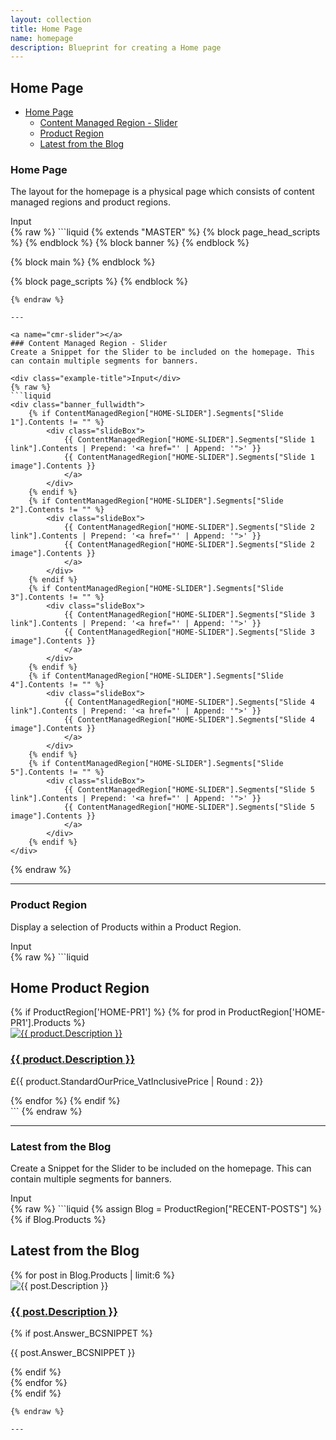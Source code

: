 ```yaml
---
layout: collection
title: Home Page
name: homepage
description: Blueprint for creating a Home page
---
```


## Home Page

* [Home Page](#home)
  * [Content Managed Region - Slider](#cmr-slider)
  * [Product Region](#productregion)
  * [Latest from the Blog](#bloglatest)

<a name="home"></a>
### Home Page
The layout for the homepage is a physical page which consists of content managed regions and product regions.

<div class="example-title">Input</div>
{% raw %}
```liquid
{% extends "MASTER" %}
{% block page_head_scripts %}
{% endblock %} 
{% block banner %}
    <!-- include any banner if required -->
{% endblock %}

{% block main %}
    <!-- include any content blocks required -->
{% endblock %}

{% block page_scripts %}
    <!-- Home specific scripts -->
{% endblock %}
```
{% endraw %}

---

<a name="cmr-slider"></a>
### Content Managed Region - Slider
Create a Snippet for the Slider to be included on the homepage. This can contain multiple segments for banners.

<div class="example-title">Input</div>
{% raw %}
```liquid
<div class="banner_fullwidth">
    {% if ContentManagedRegion["HOME-SLIDER"].Segments["Slide 1"].Contents != "" %}
        <div class="slideBox">
            {{ ContentManagedRegion["HOME-SLIDER"].Segments["Slide 1 link"].Contents | Prepend: '<a href="' | Append: '">' }}
            {{ ContentManagedRegion["HOME-SLIDER"].Segments["Slide 1 image"].Contents }}
            </a>
        </div>
    {% endif %} 
    {% if ContentManagedRegion["HOME-SLIDER"].Segments["Slide 2"].Contents != "" %}
        <div class="slideBox">
            {{ ContentManagedRegion["HOME-SLIDER"].Segments["Slide 2 link"].Contents | Prepend: '<a href="' | Append: '">' }}
            {{ ContentManagedRegion["HOME-SLIDER"].Segments["Slide 2 image"].Contents }}
            </a>
        </div>
    {% endif %} 
    {% if ContentManagedRegion["HOME-SLIDER"].Segments["Slide 3"].Contents != "" %}
        <div class="slideBox">
            {{ ContentManagedRegion["HOME-SLIDER"].Segments["Slide 3 link"].Contents | Prepend: '<a href="' | Append: '">' }}
            {{ ContentManagedRegion["HOME-SLIDER"].Segments["Slide 3 image"].Contents }}
            </a>
        </div>
    {% endif %} 
    {% if ContentManagedRegion["HOME-SLIDER"].Segments["Slide 4"].Contents != "" %}
        <div class="slideBox">
            {{ ContentManagedRegion["HOME-SLIDER"].Segments["Slide 4 link"].Contents | Prepend: '<a href="' | Append: '">' }}
            {{ ContentManagedRegion["HOME-SLIDER"].Segments["Slide 4 image"].Contents }}
            </a>
        </div>
    {% endif %} 
    {% if ContentManagedRegion["HOME-SLIDER"].Segments["Slide 5"].Contents != "" %}
        <div class="slideBox">
            {{ ContentManagedRegion["HOME-SLIDER"].Segments["Slide 5 link"].Contents | Prepend: '<a href="' | Append: '">' }}
            {{ ContentManagedRegion["HOME-SLIDER"].Segments["Slide 5 image"].Contents }}
            </a>
        </div>
    {% endif %}    
</div>
```
{% endraw %}

---

<a name="productregion"></a>
### Product Region
Display a selection of Products within a Product Region.

<div class="example-title">Input</div>
{% raw %}
```liquid
<!-- Check if the Product Region exists if it does then loop through the products -->
<section class="row home__prodRegion">
    <div class="medium-12 columns home__prodregion__title">
        <h1>Home Product Region</h1>
    </div>
    {% if ProductRegion['HOME-PR1'] %}
        {% for prod in ProductRegion['HOME-PR1'].Products %}
            <div class="small-6 medium-3 column">
                <a href="{{product.NavigateUrl}}" class="prodImg" data-productId="{{ product.Id }}" data-productCode="{{ product.Code }}">
                  <img src="{{ Website.StaticContentUrl }}/p/m/{{ product.Code }}.jpg" alt="{{ product.Description }}" onerror="this.src='{{ Website.StaticContentUrl }}/p/m/not_found.jpg'">
                </a>
                <h3><a href="{{ product.NavigateUrl }}">{{ product.Description }}</a></h3>
                <p>£{{ product.StandardOurPrice_VatInclusivePrice | Round : 2}}</p>
            </div>
        {% endfor %}
    {% endif %}
</section>
```
{% endraw %}

---

<a name="bloglatest"></a>
### Latest from the Blog
Create a Snippet for the Slider to be included on the homepage. This can contain multiple segments for banners.

<div class="example-title">Input</div>
{% raw %}
```liquid
{% assign Blog = ProductRegion["RECENT-POSTS"] %}
{% if Blog.Products %}
    <section class="row home__blogRegion">
        <div class="medium-12 columns home__blogregion__title">
                <h2>Latest from the Blog</h2>
        </div>
        <div class="article-slider row">    
            {% for post in Blog.Products | limit:6 %}   
                <div class="small-6 medium-3 column">                
                    <img src="{{ Website.StaticContentUrl }}/img/b/s/{{ post.Code}}.jpg" onerror="this.src='{{ Website.StaticContentUrl }}/img/b/s/not_found.jpg'" alt="{{ post.Description }}">
                    <h3><a href="{{post.NavigateUrl}}">{{ post.Description }}</a></h3>
                    {% if post.Answer_BCSNIPPET %}
                        <p>{{ post.Answer_BCSNIPPET }}</p>
                    {% endif %}
                </div>
            {% endfor %}            
        </div>
    </section>
{% endif %}

```
{% endraw %}

---
